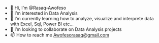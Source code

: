 - 👋 Hi, I’m @Rasaq-Awofeso
- 👀 I’m interested in Data Analysis
- 🌱 I’m currently learning how to analyze, visualize and interprete data with Excel, Sql, Power BI etc...
- 💞️ I’m looking to collaborate on Data Analysis projects
- 📫 How to reach me Awofesorasaq@gmail.com

<!---
Rasaq-Awofeso/Rasaq-Awofeso is a ✨ special ✨ repository because its `README.md` (this file) appears on your GitHub profile.
You can click the Preview link to take a look at your changes.
--->
